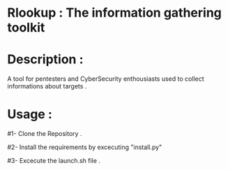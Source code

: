 # Rlookup : The information gathering toolkit 

# Description :

A tool for pentesters and CyberSecurity enthousiasts used to collect informations about targets .

# Usage :
#1- 
Clone the Repository .

#2- 
Install the requirements by excecuting "install.py"

#3- 
Excecute the launch.sh file .
